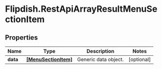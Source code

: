 # Flipdish.RestApiArrayResultMenuSectionItem

## Properties
Name | Type | Description | Notes
------------ | ------------- | ------------- | -------------
**data** | [**[MenuSectionItem]**](MenuSectionItem.md) | Generic data object. | [optional] 


